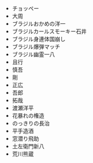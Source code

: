 - チョッペー
- 大周
- ブラジルおかめの洋一
- ブラジルカールスモーキー石井
- ブラジル身連体国崩し
- ブラジル爆弾マッチ
- ブラジル幽霊一八   
- 且行 
- 慎吾
- 剛
- 正広
- 吾郎
- 拓哉
- 渡瀬洋平
- 花暴れの権造
- のっきりの長治
- 平手造酒
- 窓潜り飛助
- 土左衛門新八
- 荒川熊蔵

